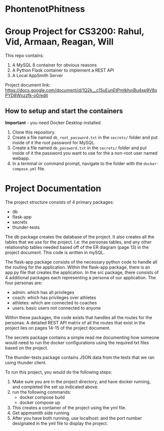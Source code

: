 # PhontenotPhitness
# Group Project for CS3200: Rahul, Vid, Armaan, Reagan, Will
This repo contains: 
1. A MySQL 8 container for obvious reasons
2. A Python Flask container to implement a REST API
3. A Local AppSmith Server

Project document link: https://docs.google.com/document/d/1Q2k__c15uEunEtPmtkhojBu4sp9V8oPYD8Wxzzfk-o0/edit 

## How to setup and start the containers
**Important** - you need Docker Desktop installed

1. Clone this repository.  
1. Create a file named `db_root_password.txt` in the `secrets/` folder and put inside of it the root password for MySQL. 
1. Create a file named `db_password.txt` in the `secrets/` folder and put inside of it the password you want to use for the a non-root user named webapp. 
1. In a terminal or command prompt, navigate to the folder with the `docker-compose.yml` file.  



# Project Documentation
The project structure consists of 4 primary packages: 
- db
- flask-app
- secrets
- thunder-tests

The db package creates the database of the project. It also creates all the tables that we use for the project. I.e: the personas tables, and any other relationship tables needed based off of the ER diagram (page 13) in the project document. This code is written in mySQL. 

The flask-app package consists of the necessary python code to handle all the routing for the application. Within the flask-app package, there is an app.py file that creates the application. In the src package, there consists of 4 additional packages each representing a persona of our application. The four personas are: 
- admin: which has all privileges
- coach: which has privileges over athletes
- athletes: which are connected to coaches
- users: basic users not connected to anyone

Within these packages, the code exists that handles all the routes for the personas. A detailed REST API matrix of all the routes that exist in the project lies on pages 14-15 of the project document. 

The secrets package contains a simple read me documenting how someone would need to run the docker configurations using the required txt files based on the project. 

The thunder-tests package contains JSON data from the tests that we ran using thunder client. 

To run this project, you would do the following steps: 

1. Make sure you are in the project directory, and have docker running, and completed the set up indicated above.
2. run the following commands:
   - docker compose build
   - docker compose up
3. This creates a container of the project using the yml file.
4. Get appmsmith side running
5. After you have both running, use localhost: and the port number designated in the yml file to display the project. 





